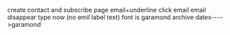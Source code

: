 create contact and subscribe page
    email+underline click email email disappear type now (no emil label text) font is garamond
archive dates---->garamond 
